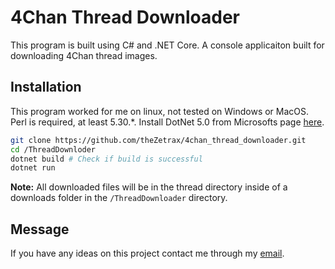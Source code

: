 # 4Chan Thread Downloader

This program is built using C# and .NET Core. A console applicaiton built for downloading 4Chan thread images.

## Installation

This program worked for me on linux, not tested on Windows or MacOS. Perl is required, at least 5.30.*. Install DotNet 5.0 from Microsofts page [here](https://dotnet.microsoft.com/download).

```bash
git clone https://github.com/theZetrax/4chan_thread_downloader.git
cd /ThreadDownloder
dotnet build # Check if build is successful
dotnet run
```

**Note:** All downloaded files will be in the thread directory inside of a downloads folder in the `/ThreadDownloader` directory. 

## Message

If you have any ideas on this project contact me through my [email](zabjd22@gmail.com).
